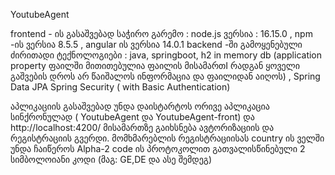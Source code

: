 YoutubeAgent 

frontend - ის გასაშვებად საჭირო გარემო  : node.js ვერსია : 16.15.0 , npm -ის ვერსია 8.5.5 , angular ის ვერსია 14.0.1
backend -ში გამოყენებული ძირითადი ტექნოლოგიები  : 
java,
springboot,
h2 in memory db (application property ფაილში მითითებულია ფაილის მისამართI რადგან ყოველი გაშვების დროს არ წაიშალოს ინფორმაცია და ფაილიდან აიღოს) ,
Spring Data JPA
Spring Security ( with Basic Authentication)

აპლიკაციის გასაშვებად უნდა დაისტარტოს ორივე აპლიკაცია სინქრონულად ( YoutubeAgent და YoutubeAgent-front) 
და http://localhost:4200/  მისამართზე გაიხსნება ავტორიზაციის და რეგისტრაციის გვერდი.
მომხმარებლის რეგისტრაციისას country ის ველში უნდა ჩაიწეროს Alpha-2 code ის პროტოკოლით გათვალისწინებული 2 სიმბოლოიანი კოდი (მაგ: GE,DE და ასე შემდეგ)




